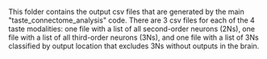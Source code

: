 This folder contains the output csv files that are generated by the main "taste_connectome_analysis" code. 
There are 3 csv files for each of the 4 taste modalities: one file with a list of all second-order neurons (2Ns), one file with a list of all third-order neurons (3Ns), and one file with a list of 3Ns classified by output location that excludes 3Ns without outputs in the brain.
